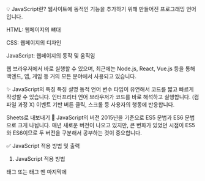 💡 JavaScript란?
웹사이트에 동적인 기능을 추가하기 위해 만들어진 프로그래밍 언어입니다.

HTML: 웹페이지의 뼈대

CSS: 웹페이지의 디자인

JavaScript: 웹페이지의 동작 및 움직임

웹 브라우저에서 바로 실행할 수 있으며, 최근에는 Node.js, React, Vue.js 등을 통해 백엔드, 앱, 게임 등 거의 모든 분야에서 사용되고 있습니다.

✨ JavaScript의 특징
특징	설명
동적 언어	변수 타입이 유연해서 코드를 짧고 빠르게 작성할 수 있습니다.
인터프리터 언어	브라우저가 코드를 바로 해석하고 실행합니다. (컴파일 과정 X)
이벤트 기반	버튼 클릭, 스크롤 등 사용자의 행동에 반응합니다.

Sheets로 내보내기
📅 JavaScript의 버전
2015년을 기준으로 ES5 문법과 ES6 문법으로 크게 나뉩니다. 매년 새로운 버전이 나오고 있지만, 큰 변화가 있었던 시점이 ES5와 ES6이므로 두 버전을 구분해서 공부하는 것이 중요합니다.

✅ JavaScript 적용 방법 및 출력
1. JavaScript 적용 방법
<head> 태그 또는 <body> 태그 맨 마지막에 <script> 태그를 사용해 외부 JS 파일을 링크합니다.

링크의 순서에 따라 코드 동작이 달라지므로 주의해야 합니다.

2. JavaScript 출력 방법
출력 방법	사용 함수	설명	예시 코드	비고
콘솔 출력	console.log()	개발자 도구의 콘솔에 메시지를 출력합니다.	console.log("Hello");	디버깅용으로 가장 많이 사용
경고창 출력	alert()	팝업 알림 창을 띄워 사용자에게 메시지를 전달합니다.	alert("Warning!");	사용자 인터랙션용
HTML 문서에 출력	document.write()	HTML 문서에 직접 텍스트를 출력합니다.	document.write("Hello");	학습용, 실전에서는 잘 안 씀

Sheets로 내보내기
💡Tip: 코드의 맨 뒤에 세미콜론(;)은 생략할 수 있지만, 논리적인 구문을 구분하기 위해 세미콜론을 붙이는 습관을 들이는 것이 좋습니다.

🔖 식별자 (변수/함수 이름 짓는 규칙)
대소문자를 구분합니다.

단어가 이어질 경우, 두 번째 단어부터 첫 글자를 대문자로 쓰는 카멜 표기법을 사용합니다. (phoneNumber (O) / phone_number (X))

띄어쓰기를 사용할 수 없습니다.

JavaScript의 키워드는 이름으로 사용할 수 없습니다.

상수는 모두 대문자로 표기하는 것이 일반적입니다.

📝 변수
변수는 데이터를 저장하기 위한 **'이름이 붙은 공간'**입니다.

하나의 값만 저장할 수 있습니다.

언제든 값을 변경할 수 있습니다.

변수는 선언(이름 짓기)과 초기화(값 지정) 과정을 거칩니다.

키워드	특징
var	ES5 이전부터 사용. 함수 스코프. 중복 선언 가능.
let	ES6에서 도입. 블록 스코프. 중복 선언 불가.
const	ES6에서 도입. 블록 스코프. 재할당 불가 (상수).

Sheets로 내보내기
⚙️ 데이터 타입 (Data Type)
데이터 타입은 값의 종류나 형태를 나타내는 분류입니다. 컴퓨터가 값을 어떻게 저장하고 처리할지 결정하는 기준이 됩니다.

문자열 (string): 텍스트 데이터

숫자 (number): 숫자 데이터

불리언 (boolean): 참(true) 또는 거짓(false)

null: 값이 없음을 의도적으로 나타냄

undefined: 값이 할당되지 않음

객체 (object): 여러 데이터를 담는 복합적인 데이터 타입
